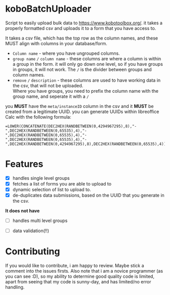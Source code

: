 # koboBatchUploader
Script to easily upload bulk data to https://www.kobotoolbox.org/.  it takes a properly formatted csv and uploads it to a form that you have access to.

It takes a csv file, which has the top row as the column names, and these MUST align with columns in your database/form.  

 - `Column name` - where you have ungrouped columns.
 - `group name` `/` `column name` - these columns are where a column is within a group in the form.  it will only go down one level, so if you have groups in groups, it will not work.  The `/` is the divider between groups and column names.
 - `remove` `/` `description` - these columns are used to have working data in the csv, that will not be uploaded.  
Where you have groups, you need to prefix the column name with the group name, and seperate it with a `/`

you **MUST** have the `meta/instanceID` column in the csv  and it **MUST** be created from a legitimate UUID.  you can generate UUIDs within libreoffice Calc with the following formula:

```
=LOWER(CONCATENATE(DEC2HEX(RANDBETWEEN(0,4294967295),8),"-",DEC2HEX(RANDBETWEEN(0,65535),4),"-",DEC2HEX(RANDBETWEEN(0,65535),4),"-",DEC2HEX(RANDBETWEEN(0,65535),4),"-",DEC2HEX(RANDBETWEEN(0,4294967295),8),DEC2HEX(RANDBETWEEN(0,65535),4)))
```


# Features
- [x] handles single level groups
- [x] fetches a list of forms you are able to upload to
- [x] dynamic selection of list to upload to.
- [x] de-duplicates data submissions, based on the UUID that you generate in the csv.

**It does not have**
- [ ] handles multi level groups
- [ ] data validation(!!)


# Contributing
If you would like to contribute, i am happy to review. Maybe stick a comment into the issues firsts. Also note that i am a novice programmer (as you can see :D), so my ability to determine good quality code is limited, apart from seeing that my code is sunny-day, and has limited/no error handling.